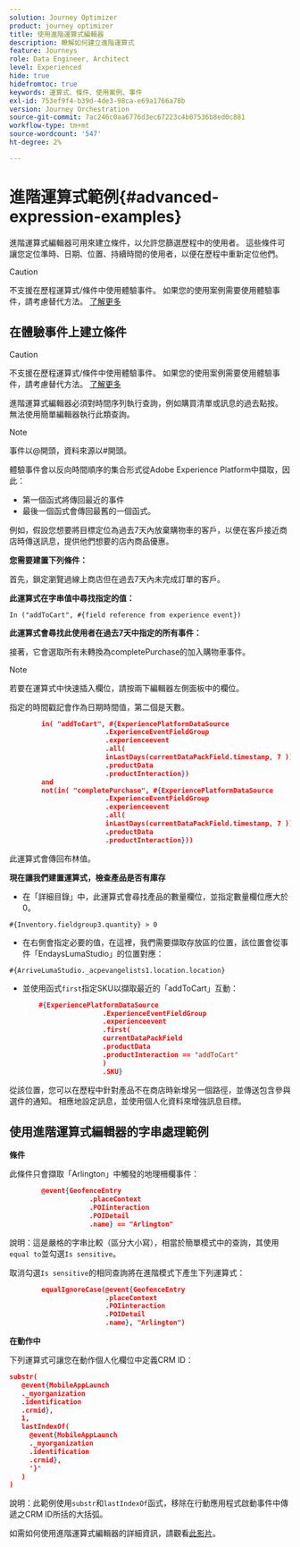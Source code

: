 ```yaml
---
solution: Journey Optimizer
product: journey optimizer
title: 使用進階運算式編輯器
description: 瞭解如何建立進階運算式
feature: Journeys
role: Data Engineer, Architect
level: Experienced
hide: true
hidefromtoc: true
keywords: 運算式、條件、使用案例、事件
exl-id: 753ef9f4-b39d-4de3-98ca-e69a1766a78b
version: Journey Orchestration
source-git-commit: 7ac246c0aa6776d3ec67223c4b07536b8ed0c881
workflow-type: tm+mt
source-wordcount: '547'
ht-degree: 2%

---
```



# 進階運算式範例{#advanced-expression-examples}

進階運算式編輯器可用來建立條件，以允許您篩選歷程中的使用者。 這些條件可讓您定位準時、日期、位置、持續時間的使用者，以便在歷程中重新定位他們。

>[!CAUTION]
>
>不支援在歷程運算式/條件中使用體驗事件。 如果您的使用案例需要使用體驗事件，請考慮替代方法。 [了解更多](../exp-event-lookup.md)


## 在體驗事件上建立條件


>[!CAUTION]
>
>不支援在歷程運算式/條件中使用體驗事件。 如果您的使用案例需要使用體驗事件，請考慮替代方法。 [了解更多](../exp-event-lookup.md)
>



進階運算式編輯器必須對時間序列執行查詢，例如購買清單或訊息的過去點按。 無法使用簡單編輯器執行此類查詢。

>[!NOTE]
>
>事件以@開頭，資料來源以#開頭。

體驗事件會以反向時間順序的集合形式從Adobe Experience Platform中擷取，因此：

* 第一個函式將傳回最近的事件
* 最後一個函式會傳回最舊的一個函式。

例如，假設您想要將目標定位為過去7天內放棄購物車的客戶，以便在客戶接近商店時傳送訊息，提供他們想要的店內商品優惠。

**您需要建置下列條件：**

首先，鎖定瀏覽過線上商店但在過去7天內未完成訂單的客戶。

**此運算式在字串值中尋找指定的值：**

`In ("addToCart", #{field reference from experience event})`

**此運算式會尋找此使用者在過去7天中指定的所有事件：**

接著，它會選取所有未轉換為completePurchase的加入購物車事件。

>[!NOTE]
>
>若要在運算式中快速插入欄位，請按兩下編輯器左側面板中的欄位。

指定的時間戳記會作為日期時間值，第二個是天數。

```json
        in( "addToCart", #{ExperiencePlatformDataSource
                        .ExperienceEventFieldGroup
                        .experienceevent
                        .all(
                        inLastDays(currentDataPackField.timestamp, 7 ))
                        .productData
                        .productInteraction})
        and
        not(in( "completePurchase", #{ExperiencePlatformDataSource
                        .ExperienceEventFieldGroup
                        .experienceevent
                        .all(
                        inLastDays(currentDataPackField.timestamp, 7 ))
                        .productData
                        .productInteraction}))
```

此運算式會傳回布林值。

**現在讓我們建置運算式，檢查產品是否有庫存**

* 在「詳細目錄」中，此運算式會尋找產品的數量欄位，並指定數量欄位應大於0。

`#{Inventory.fieldgroup3.quantity} > 0`

* 在右側會指定必要的值，在這裡，我們需要擷取存放區的位置，該位置會從事件「EndaysLumaStudio」的位置對應：

`#{ArriveLumaStudio._acpevangelists1.location.location}`

* 並使用函式`first`指定SKU以擷取最近的「addToCart」互動：

  ```json
      #{ExperiencePlatformDataSource
                      .ExperienceEventFieldGroup
                      .experienceevent
                      .first(
                      currentDataPackField
                      .productData
                      .productInteraction == "addToCart"
                      )
                      .SKU}
  ```

從該位置，您可以在歷程中針對產品不在商店時新增另一個路徑，並傳送包含參與選件的通知。 相應地設定訊息，並使用個人化資料來增強訊息目標。

## 使用進階運算式編輯器的字串處理範例

**條件**

此條件只會擷取「Arlington」中觸發的地理柵欄事件：

```json
        @event{GeofenceEntry
                    .placeContext
                    .POIinteraction
                    .POIDetail
                    .name} == "Arlington"
```

說明：這是嚴格的字串比較（區分大小寫），相當於簡單模式中的查詢，其使用`equal to`並勾選`Is sensitive`。

取消勾選`Is sensitive`的相同查詢將在進階模式下產生下列運算式：

```json
        equalIgnoreCase(@event{GeofenceEntry
                        .placeContext
                        .POIinteraction
                        .POIDetail
                        .name}, "Arlington")
```

**在動作中**

下列運算式可讓您在動作個人化欄位中定義CRM ID：

```json
substr(
   @event{MobileAppLaunch
   ._myorganization
   .identification
   .crmid},
   1, 
   lastIndexOf(
     @event{MobileAppLaunch
     ._myorganization
     .identification
     .crmid},
     '}'
   )
)
```

說明：此範例使用`substr`和`lastIndexOf`函式，移除在行動應用程式啟動事件中傳遞之CRM ID所括的大括弧。


如需如何使用進階運算式編輯器的詳細資訊，請觀看[此影片](https://experienceleague.adobe.com/docs/journey-optimizer-learn/tutorials/create-journeys/introduction-to-building-a-journey.html?lang=zh-Hant)。
